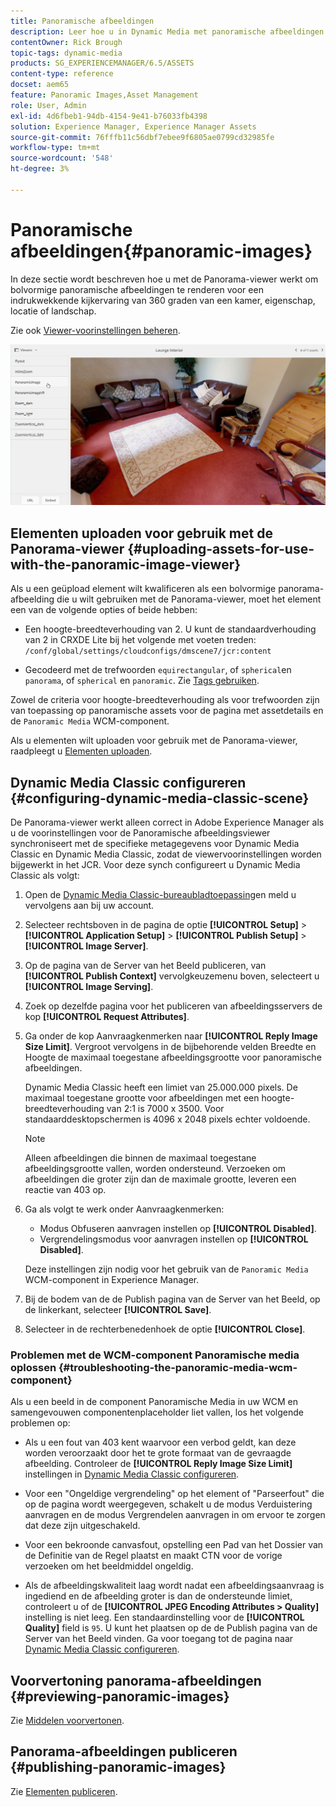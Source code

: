 ```yaml
---
title: Panoramische afbeeldingen
description: Leer hoe u in Dynamic Media met panoramische afbeeldingen werkt.
contentOwner: Rick Brough
topic-tags: dynamic-media
products: SG_EXPERIENCEMANAGER/6.5/ASSETS
content-type: reference
docset: aem65
feature: Panoramic Images,Asset Management
role: User, Admin
exl-id: 4d6fbeb1-94db-4154-9e41-b76033fb4398
solution: Experience Manager, Experience Manager Assets
source-git-commit: 76fffb11c56dbf7ebee9f6805ae0799cd32985fe
workflow-type: tm+mt
source-wordcount: '548'
ht-degree: 3%

---
```


# Panoramische afbeeldingen{#panoramic-images}

In deze sectie wordt beschreven hoe u met de Panorama-viewer werkt om bolvormige panoramische afbeeldingen te renderen voor een indrukwekkende kijkervaring van 360 graden van een kamer, eigenschap, locatie of landschap.

Zie ook [Viewer-voorinstellingen beheren](/help/assets/managing-viewer-presets.md).

![panoramisch beeld2](assets/panoramic-image2.png)

## Elementen uploaden voor gebruik met de Panorama-viewer {#uploading-assets-for-use-with-the-panoramic-image-viewer}

Als u een geüpload element wilt kwalificeren als een bolvormige panorama-afbeelding die u wilt gebruiken met de Panorama-viewer, moet het element een van de volgende opties of beide hebben:

* Een hoogte-breedteverhouding van 2.
U kunt de standaardverhouding van 2 in CRXDE Lite bij het volgende met voeten treden:
  `/conf/global/settings/cloudconfigs/dmscene7/jcr:content`

* Gecodeerd met de trefwoorden `equirectangular`, of `spherical`en `panorama`, of `spherical` en `panoramic`. Zie [Tags gebruiken](/help/sites-authoring/tags.md).

Zowel de criteria voor hoogte-breedteverhouding als voor trefwoorden zijn van toepassing op panoramische assets voor de pagina met assetdetails en de `Panoramic Media` WCM-component.

Als u elementen wilt uploaden voor gebruik met de Panorama-viewer, raadpleegt u [Elementen uploaden](/help/assets/manage-assets.md#uploading-assets).

## Dynamic Media Classic configureren {#configuring-dynamic-media-classic-scene}

De Panorama-viewer werkt alleen correct in Adobe Experience Manager als u de voorinstellingen voor de Panoramische afbeeldingsviewer synchroniseert met de specifieke metagegevens voor Dynamic Media Classic en Dynamic Media Classic, zodat de viewervoorinstellingen worden bijgewerkt in het JCR. Voor deze synch configureert u Dynamic Media Classic als volgt:

1. Open de [Dynamic Media Classic-bureaubladtoepassing](https://experienceleague.adobe.com/docs/dynamic-media-classic/using/getting-started/signing-out.html#getting-started)en meld u vervolgens aan bij uw account.

1. Selecteer rechtsboven in de pagina de optie **[!UICONTROL Setup]** > **[!UICONTROL Application Setup]** > **[!UICONTROL Publish Setup]** > **[!UICONTROL Image Server]**.
1. Op de pagina van de Server van het Beeld publiceren, van **[!UICONTROL Publish Context]** vervolgkeuzemenu boven, selecteert u **[!UICONTROL Image Serving]**.

1. Zoek op dezelfde pagina voor het publiceren van afbeeldingsservers de kop **[!UICONTROL Request Attributes]**.
1. Ga onder de kop Aanvraagkenmerken naar **[!UICONTROL Reply Image Size Limit]**. Vergroot vervolgens in de bijbehorende velden Breedte en Hoogte de maximaal toegestane afbeeldingsgrootte voor panoramische afbeeldingen.

   Dynamic Media Classic heeft een limiet van 25.000.000 pixels. De maximaal toegestane grootte voor afbeeldingen met een hoogte-breedteverhouding van 2:1 is 7000 x 3500. Voor standaarddesktopschermen is 4096 x 2048 pixels echter voldoende.

   >[!NOTE]
   >
   >Alleen afbeeldingen die binnen de maximaal toegestane afbeeldingsgrootte vallen, worden ondersteund. Verzoeken om afbeeldingen die groter zijn dan de maximale grootte, leveren een reactie van 403 op.

1. Ga als volgt te werk onder Aanvraagkenmerken:

   * Modus Obfuseren aanvragen instellen op **[!UICONTROL Disabled]**.
   * Vergrendelingsmodus voor aanvragen instellen op **[!UICONTROL Disabled]**.

   Deze instellingen zijn nodig voor het gebruik van de `Panoramic Media` WCM-component in Experience Manager.

1. Bij de bodem van de de Publish pagina van de Server van het Beeld, op de linkerkant, selecteer **[!UICONTROL Save]**.

1. Selecteer in de rechterbenedenhoek de optie **[!UICONTROL Close]**.

### Problemen met de WCM-component Panoramische media oplossen {#troubleshooting-the-panoramic-media-wcm-component}

Als u een beeld in de component Panoramische Media in uw WCM en samengevouwen componentenplaceholder liet vallen, los het volgende problemen op:

* Als u een fout van 403 kent waarvoor een verbod geldt, kan deze worden veroorzaakt door het te grote formaat van de gevraagde afbeelding. Controleer de **[!UICONTROL Reply Image Size Limit]** instellingen in [Dynamic Media Classic configureren](/help/assets/panoramic-images.md#configuring-dynamic-media-classic-scene).

* Voor een &quot;Ongeldige vergrendeling&quot; op het element of &quot;Parseerfout&quot; die op de pagina wordt weergegeven, schakelt u de modus Verduistering aanvragen en de modus Vergrendelen aanvragen in om ervoor te zorgen dat deze zijn uitgeschakeld.
* Voor een bekroonde canvasfout, opstelling een Pad van het Dossier van de Definitie van de Regel plaatst en maakt CTN voor de vorige verzoeken om het beeldmiddel ongeldig.
* Als de afbeeldingskwaliteit laag wordt nadat een afbeeldingsaanvraag is ingediend en de afbeelding groter is dan de ondersteunde limiet, controleert u of de **[!UICONTROL JPEG Encoding Attributes > Quality]** instelling is niet leeg. Een standaardinstelling voor de **[!UICONTROL Quality]** field is `95`. U kunt het plaatsen op de de Publish pagina van de Server van het Beeld vinden. Ga voor toegang tot de pagina naar [Dynamic Media Classic configureren](/help/assets/panoramic-images.md#configuring-dynamic-media-classic-scene).

## Voorvertoning panorama-afbeeldingen {#previewing-panoramic-images}

Zie [Middelen voorvertonen](/help/assets/previewing-assets.md).

## Panorama-afbeeldingen publiceren {#publishing-panoramic-images}

Zie [Elementen publiceren](/help/assets/publishing-dynamicmedia-assets.md).
